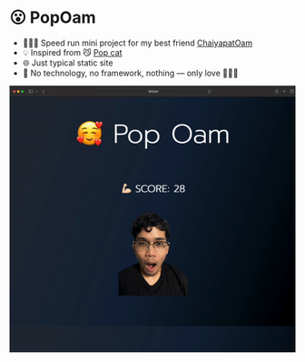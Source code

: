 # 😮 PopOam

- 🏃🏻‍♂️ Speed run mini project for my best friend [ChaiyapatOam](https://github.com/ChaiyapatOam)
- 💡 Inspired from 😼 [Pop cat](https://popcat.click/)
- 🌐 Just typical static site
- 🤯 No technology, no framework, nothing — only love 💪🏻😘

![ohm](https://raw.githubusercontent.com/ChotanansubSoph/PopOam/main/pop-oam-demo.gif)
